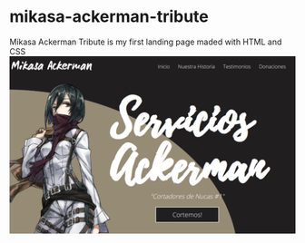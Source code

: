# mikasa-ackerman-tribute
Mikasa Ackerman Tribute is my first landing page maded with HTML and CSS
![MIkasa Ackerman](./assets/Screenshot_292.png "Mikasa Ackerman Web Tribute")
